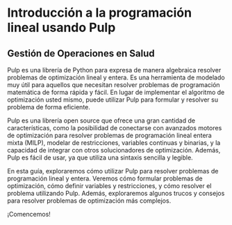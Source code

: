 # Introducción a la programación lineal usando Pulp 
## Gestión de Operaciones en Salud

Pulp es una librería de Python para expresa de manera algebraica resolver problemas de optimización lineal y entera. Es una herramienta de modelado muy útil para aquellos que necesitan resolver problemas de programación matemática de forma rápida y fácil. En lugar de implementar el algoritmo de optimización usted mismo, puede utilizar Pulp para formular y resolver su problema de forma eficiente.

Pulp es una librería open source que ofrece una gran cantidad de características, como la posibilidad de conectarse con avanzados motores de optimización para resolver problemas de programación lineal entera mixta (MILP), modelar de restricciones, variables continuas y binarias, y la capacidad de integrar con otros solucionadores de optimización. Además, Pulp es fácil de usar, ya que utiliza una sintaxis sencilla y legible.

En esta guía, exploraremos cómo utilizar Pulp para resolver problemas de programación lineal y entera. Veremos cómo formular problemas de optimización, cómo definir variables y restricciones, y cómo resolver el problema utilizando Pulp. Además, exploraremos algunos trucos y consejos para resolver problemas de optimización más complejos.

¡Comencemos!
